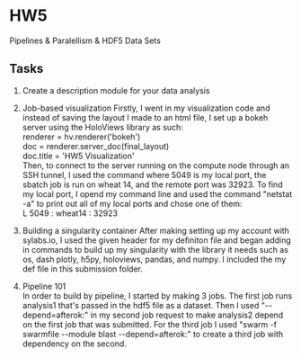 # HW5

Pipelines & Paralellism & HDF5 Data Sets

## Tasks

1. Create a description module for your data analysis
2. Job-based visualization
    Firstly, I went in my visualization code and instead of saving the layout I made to an html file, 
    I set up a bokeh server using the HoloViews library as such:   
    renderer = hv.renderer('bokeh')  
    doc = renderer.server_doc(final_layout)  
    doc.title = 'HW5 Visualization'  
    Then, to connect to the server running on the compute node through an SSH tunnel, I used the command 
    where 5049 is my local port, the sbatch job is run on wheat 14, and the remote port was 32923. To find 
    my local port, I opend my command line and used the command "netstat -a" to print out all of my local 
    ports and chose one of them:  
    L 5049 : wheat14 : 32923  

3. Building a singularity container
    After making setting up my account with sylabs.io, I used the given header for my definiton file 
    and began adding in commands to build up my singularity with the library it needs such as os, dash
    plotly, h5py, holoviews, pandas, and numpy. I included the my def file in this submission folder.
    
4. Pipeline 101    
    In order to build by pipeline, I started by making 3 jobs. The first job runs analysis1 that's passed in 
    the hdf5 file as a dataset. Then I used "--depend=afterok:" in my second job request to make analysis2 
    depend on the first job that was submitted. For the third job I used "swarm -f swarmfile --module blast --depend=afterok:"
    to create a third job with dependency on the second.
